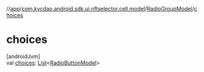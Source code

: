 //[app](../../../index.md)/[com.kycdao.android.sdk.ui.nftselector.cell.model](../index.md)/[RadioGroupModel](index.md)/[choices](choices.md)

# choices

[androidJvm]\
val [choices](choices.md): [List](https://kotlinlang.org/api/latest/jvm/stdlib/kotlin.collections/-list/index.html)&lt;[RadioButtonModel](../-radio-button-model/index.md)&gt;
